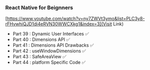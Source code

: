 ### React Native for Beignners
[https://www.youtube.com/watch?v=ny7ZWVt3ymo&list=PLC3y8-rFHvwhiQJD1di4eRVN30WWCXkg1&index=3](Visit Link)

- Part 39 : Dynamic User Interfaces ✅
- Part 40 : Dimensions API ✅
- Part 41 : Dimensions API Drawbacks ✅
- Part 42 : useWindowDimensions ✅
- Part 43 : SafeAreaView ✅
- Part 44 : platform Specific Code ✅